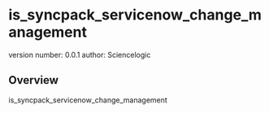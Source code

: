 is_syncpack_servicenow_change_management
===============================

version number: 0.0.1
author: Sciencelogic

Overview
--------

is_syncpack_servicenow_change_management
